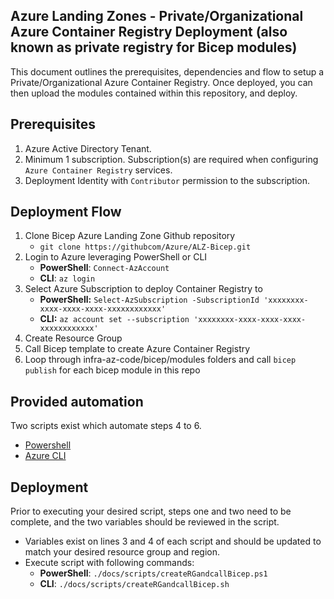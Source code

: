 <!-- markdownlint-disable -->
## Azure Landing Zones - Private/Organizational Azure Container Registry Deployment (also known as private registry for Bicep modules)
<!-- markdownlint-restore -->

This document outlines the prerequisites, dependencies and flow to setup a Private/Organizational Azure Container Registry.  Once deployed, you can then upload the modules contained within this repository, and deploy.

## Prerequisites

1. Azure Active Directory Tenant.
2. Minimum 1 subscription.  Subscription(s) are required when configuring `Azure Container Registry` services.
3. Deployment Identity with `Contributor` permission to the subscription.

## Deployment Flow

1. Clone Bicep Azure Landing Zone Github repository
    - `git clone https://githubcom/Azure/ALZ-Bicep.git`
2. Login to Azure leveraging PowerShell or CLI
    - **PowerShell**: `Connect-AzAccount`
    - **CLI**: `az login`
3. Select Azure Subscription to deploy Container Registry to
    - **PowerShell:** `Select-AzSubscription -SubscriptionId 'xxxxxxxx-xxxx-xxxx-xxxx-xxxxxxxxxxxx'`
    - **CLI:** `az account set --subscription 'xxxxxxxx-xxxx-xxxx-xxxx-xxxxxxxxxxxx'`
4. Create Resource Group
5. Call Bicep template to create Azure Container Registry
6. Loop through infra-az-code/bicep/modules folders and call `bicep publish` for each bicep module in this repo

## Provided automation

Two scripts exist which automate steps 4 to 6.
* [Powershell](../scripts/createRGandcallBicep.ps1)
* [Azure CLI](../scripts/createRGandcallBicep.sh)

## Deployment
Prior to executing your desired script, steps one and two need to be complete, and the two variables should be reviewed in the script.
* Variables exist on lines 3 and 4 of each script and should be updated to match your desired resource group and region.
* Execute script with following commands:
  - **PowerShell**: `./docs/scripts/createRGandcallBicep.ps1`
  - **CLI**: `./docs/scripts/createRGandcallBicep.sh`